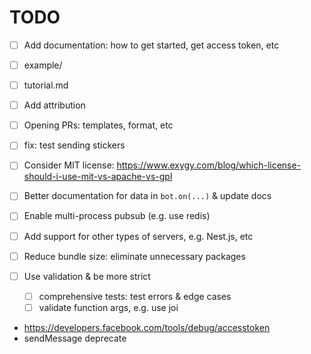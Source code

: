 # TODO

- [ ] Add documentation: how to get started, get access token, etc
- [ ] example/
- [ ] tutorial.md
- [ ] Add attribution
- [ ] Opening PRs: templates, format, etc

- [ ] fix: test sending stickers
- [ ] Consider MIT license: https://www.exygy.com/blog/which-license-should-i-use-mit-vs-apache-vs-gpl

- [ ] Better documentation for data in `bot.on(...)` & update docs
- [ ] Enable multi-process pubsub (e.g. use redis)
- [ ] Add support for other types of servers, e.g. Nest.js, etc
- [ ] Reduce bundle size: eliminate unnecessary packages

- [ ] Use validation & be more strict
  - [ ] comprehensive tests: test errors & edge cases
  - [ ] validate function args, e.g. use joi

- https://developers.facebook.com/tools/debug/accesstoken
- sendMessage deprecate
